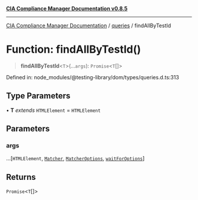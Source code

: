 [**CIA Compliance Manager Documentation v0.8.5**](../../../README.md)

***

[CIA Compliance Manager Documentation](../../../globals.md) / [queries](../README.md) / findAllByTestId

# Function: findAllByTestId()

> **findAllByTestId**\<`T`\>(...`args`): `Promise`\<`T`[]\>

Defined in: node\_modules/@testing-library/dom/types/queries.d.ts:313

## Type Parameters

• **T** *extends* `HTMLElement` = `HTMLElement`

## Parameters

### args

...\[`HTMLElement`, [`Matcher`](../../../type-aliases/Matcher.md), [`MatcherOptions`](../../../interfaces/MatcherOptions.md), [`waitForOptions`](../../../interfaces/waitForOptions.md)\]

## Returns

`Promise`\<`T`[]\>
